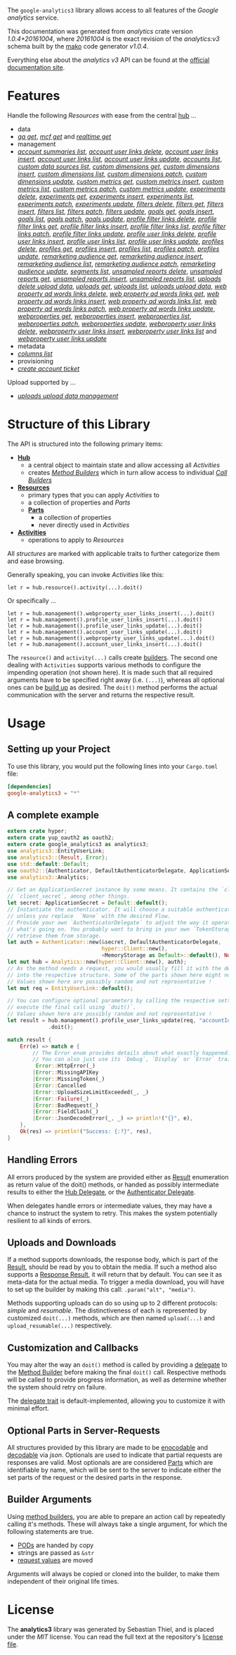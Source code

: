 <!---
DO NOT EDIT !
This file was generated automatically from 'src/mako/api/README.md.mako'
DO NOT EDIT !
-->
The `google-analytics3` library allows access to all features of the *Google analytics* service.

This documentation was generated from *analytics* crate version *1.0.4+20161004*, where *20161004* is the exact revision of the *analytics:v3* schema built by the [mako](http://www.makotemplates.org/) code generator *v1.0.4*.

Everything else about the *analytics* *v3* API can be found at the
[official documentation site](https://developers.google.com/analytics/).
# Features

Handle the following *Resources* with ease from the central [hub](https://docs.rs/google-analytics3/1.0.4+20161004/google_analytics3/struct.Analytics.html) ... 

* data
 * [*ga get*](https://docs.rs/google-analytics3/1.0.4+20161004/google_analytics3/struct.DataGaGetCall.html), [*mcf get*](https://docs.rs/google-analytics3/1.0.4+20161004/google_analytics3/struct.DataMcfGetCall.html) and [*realtime get*](https://docs.rs/google-analytics3/1.0.4+20161004/google_analytics3/struct.DataRealtimeGetCall.html)
* management
 * [*account summaries list*](https://docs.rs/google-analytics3/1.0.4+20161004/google_analytics3/struct.ManagementAccountSummaryListCall.html), [*account user links delete*](https://docs.rs/google-analytics3/1.0.4+20161004/google_analytics3/struct.ManagementAccountUserLinkDeleteCall.html), [*account user links insert*](https://docs.rs/google-analytics3/1.0.4+20161004/google_analytics3/struct.ManagementAccountUserLinkInsertCall.html), [*account user links list*](https://docs.rs/google-analytics3/1.0.4+20161004/google_analytics3/struct.ManagementAccountUserLinkListCall.html), [*account user links update*](https://docs.rs/google-analytics3/1.0.4+20161004/google_analytics3/struct.ManagementAccountUserLinkUpdateCall.html), [*accounts list*](https://docs.rs/google-analytics3/1.0.4+20161004/google_analytics3/struct.ManagementAccountListCall.html), [*custom data sources list*](https://docs.rs/google-analytics3/1.0.4+20161004/google_analytics3/struct.ManagementCustomDataSourceListCall.html), [*custom dimensions get*](https://docs.rs/google-analytics3/1.0.4+20161004/google_analytics3/struct.ManagementCustomDimensionGetCall.html), [*custom dimensions insert*](https://docs.rs/google-analytics3/1.0.4+20161004/google_analytics3/struct.ManagementCustomDimensionInsertCall.html), [*custom dimensions list*](https://docs.rs/google-analytics3/1.0.4+20161004/google_analytics3/struct.ManagementCustomDimensionListCall.html), [*custom dimensions patch*](https://docs.rs/google-analytics3/1.0.4+20161004/google_analytics3/struct.ManagementCustomDimensionPatchCall.html), [*custom dimensions update*](https://docs.rs/google-analytics3/1.0.4+20161004/google_analytics3/struct.ManagementCustomDimensionUpdateCall.html), [*custom metrics get*](https://docs.rs/google-analytics3/1.0.4+20161004/google_analytics3/struct.ManagementCustomMetricGetCall.html), [*custom metrics insert*](https://docs.rs/google-analytics3/1.0.4+20161004/google_analytics3/struct.ManagementCustomMetricInsertCall.html), [*custom metrics list*](https://docs.rs/google-analytics3/1.0.4+20161004/google_analytics3/struct.ManagementCustomMetricListCall.html), [*custom metrics patch*](https://docs.rs/google-analytics3/1.0.4+20161004/google_analytics3/struct.ManagementCustomMetricPatchCall.html), [*custom metrics update*](https://docs.rs/google-analytics3/1.0.4+20161004/google_analytics3/struct.ManagementCustomMetricUpdateCall.html), [*experiments delete*](https://docs.rs/google-analytics3/1.0.4+20161004/google_analytics3/struct.ManagementExperimentDeleteCall.html), [*experiments get*](https://docs.rs/google-analytics3/1.0.4+20161004/google_analytics3/struct.ManagementExperimentGetCall.html), [*experiments insert*](https://docs.rs/google-analytics3/1.0.4+20161004/google_analytics3/struct.ManagementExperimentInsertCall.html), [*experiments list*](https://docs.rs/google-analytics3/1.0.4+20161004/google_analytics3/struct.ManagementExperimentListCall.html), [*experiments patch*](https://docs.rs/google-analytics3/1.0.4+20161004/google_analytics3/struct.ManagementExperimentPatchCall.html), [*experiments update*](https://docs.rs/google-analytics3/1.0.4+20161004/google_analytics3/struct.ManagementExperimentUpdateCall.html), [*filters delete*](https://docs.rs/google-analytics3/1.0.4+20161004/google_analytics3/struct.ManagementFilterDeleteCall.html), [*filters get*](https://docs.rs/google-analytics3/1.0.4+20161004/google_analytics3/struct.ManagementFilterGetCall.html), [*filters insert*](https://docs.rs/google-analytics3/1.0.4+20161004/google_analytics3/struct.ManagementFilterInsertCall.html), [*filters list*](https://docs.rs/google-analytics3/1.0.4+20161004/google_analytics3/struct.ManagementFilterListCall.html), [*filters patch*](https://docs.rs/google-analytics3/1.0.4+20161004/google_analytics3/struct.ManagementFilterPatchCall.html), [*filters update*](https://docs.rs/google-analytics3/1.0.4+20161004/google_analytics3/struct.ManagementFilterUpdateCall.html), [*goals get*](https://docs.rs/google-analytics3/1.0.4+20161004/google_analytics3/struct.ManagementGoalGetCall.html), [*goals insert*](https://docs.rs/google-analytics3/1.0.4+20161004/google_analytics3/struct.ManagementGoalInsertCall.html), [*goals list*](https://docs.rs/google-analytics3/1.0.4+20161004/google_analytics3/struct.ManagementGoalListCall.html), [*goals patch*](https://docs.rs/google-analytics3/1.0.4+20161004/google_analytics3/struct.ManagementGoalPatchCall.html), [*goals update*](https://docs.rs/google-analytics3/1.0.4+20161004/google_analytics3/struct.ManagementGoalUpdateCall.html), [*profile filter links delete*](https://docs.rs/google-analytics3/1.0.4+20161004/google_analytics3/struct.ManagementProfileFilterLinkDeleteCall.html), [*profile filter links get*](https://docs.rs/google-analytics3/1.0.4+20161004/google_analytics3/struct.ManagementProfileFilterLinkGetCall.html), [*profile filter links insert*](https://docs.rs/google-analytics3/1.0.4+20161004/google_analytics3/struct.ManagementProfileFilterLinkInsertCall.html), [*profile filter links list*](https://docs.rs/google-analytics3/1.0.4+20161004/google_analytics3/struct.ManagementProfileFilterLinkListCall.html), [*profile filter links patch*](https://docs.rs/google-analytics3/1.0.4+20161004/google_analytics3/struct.ManagementProfileFilterLinkPatchCall.html), [*profile filter links update*](https://docs.rs/google-analytics3/1.0.4+20161004/google_analytics3/struct.ManagementProfileFilterLinkUpdateCall.html), [*profile user links delete*](https://docs.rs/google-analytics3/1.0.4+20161004/google_analytics3/struct.ManagementProfileUserLinkDeleteCall.html), [*profile user links insert*](https://docs.rs/google-analytics3/1.0.4+20161004/google_analytics3/struct.ManagementProfileUserLinkInsertCall.html), [*profile user links list*](https://docs.rs/google-analytics3/1.0.4+20161004/google_analytics3/struct.ManagementProfileUserLinkListCall.html), [*profile user links update*](https://docs.rs/google-analytics3/1.0.4+20161004/google_analytics3/struct.ManagementProfileUserLinkUpdateCall.html), [*profiles delete*](https://docs.rs/google-analytics3/1.0.4+20161004/google_analytics3/struct.ManagementProfileDeleteCall.html), [*profiles get*](https://docs.rs/google-analytics3/1.0.4+20161004/google_analytics3/struct.ManagementProfileGetCall.html), [*profiles insert*](https://docs.rs/google-analytics3/1.0.4+20161004/google_analytics3/struct.ManagementProfileInsertCall.html), [*profiles list*](https://docs.rs/google-analytics3/1.0.4+20161004/google_analytics3/struct.ManagementProfileListCall.html), [*profiles patch*](https://docs.rs/google-analytics3/1.0.4+20161004/google_analytics3/struct.ManagementProfilePatchCall.html), [*profiles update*](https://docs.rs/google-analytics3/1.0.4+20161004/google_analytics3/struct.ManagementProfileUpdateCall.html), [*remarketing audience get*](https://docs.rs/google-analytics3/1.0.4+20161004/google_analytics3/struct.ManagementRemarketingAudienceGetCall.html), [*remarketing audience insert*](https://docs.rs/google-analytics3/1.0.4+20161004/google_analytics3/struct.ManagementRemarketingAudienceInsertCall.html), [*remarketing audience list*](https://docs.rs/google-analytics3/1.0.4+20161004/google_analytics3/struct.ManagementRemarketingAudienceListCall.html), [*remarketing audience patch*](https://docs.rs/google-analytics3/1.0.4+20161004/google_analytics3/struct.ManagementRemarketingAudiencePatchCall.html), [*remarketing audience update*](https://docs.rs/google-analytics3/1.0.4+20161004/google_analytics3/struct.ManagementRemarketingAudienceUpdateCall.html), [*segments list*](https://docs.rs/google-analytics3/1.0.4+20161004/google_analytics3/struct.ManagementSegmentListCall.html), [*unsampled reports delete*](https://docs.rs/google-analytics3/1.0.4+20161004/google_analytics3/struct.ManagementUnsampledReportDeleteCall.html), [*unsampled reports get*](https://docs.rs/google-analytics3/1.0.4+20161004/google_analytics3/struct.ManagementUnsampledReportGetCall.html), [*unsampled reports insert*](https://docs.rs/google-analytics3/1.0.4+20161004/google_analytics3/struct.ManagementUnsampledReportInsertCall.html), [*unsampled reports list*](https://docs.rs/google-analytics3/1.0.4+20161004/google_analytics3/struct.ManagementUnsampledReportListCall.html), [*uploads delete upload data*](https://docs.rs/google-analytics3/1.0.4+20161004/google_analytics3/struct.ManagementUploadDeleteUploadDataCall.html), [*uploads get*](https://docs.rs/google-analytics3/1.0.4+20161004/google_analytics3/struct.ManagementUploadGetCall.html), [*uploads list*](https://docs.rs/google-analytics3/1.0.4+20161004/google_analytics3/struct.ManagementUploadListCall.html), [*uploads upload data*](https://docs.rs/google-analytics3/1.0.4+20161004/google_analytics3/struct.ManagementUploadUploadDataCall.html), [*web property ad words links delete*](https://docs.rs/google-analytics3/1.0.4+20161004/google_analytics3/struct.ManagementWebPropertyAdWordsLinkDeleteCall.html), [*web property ad words links get*](https://docs.rs/google-analytics3/1.0.4+20161004/google_analytics3/struct.ManagementWebPropertyAdWordsLinkGetCall.html), [*web property ad words links insert*](https://docs.rs/google-analytics3/1.0.4+20161004/google_analytics3/struct.ManagementWebPropertyAdWordsLinkInsertCall.html), [*web property ad words links list*](https://docs.rs/google-analytics3/1.0.4+20161004/google_analytics3/struct.ManagementWebPropertyAdWordsLinkListCall.html), [*web property ad words links patch*](https://docs.rs/google-analytics3/1.0.4+20161004/google_analytics3/struct.ManagementWebPropertyAdWordsLinkPatchCall.html), [*web property ad words links update*](https://docs.rs/google-analytics3/1.0.4+20161004/google_analytics3/struct.ManagementWebPropertyAdWordsLinkUpdateCall.html), [*webproperties get*](https://docs.rs/google-analytics3/1.0.4+20161004/google_analytics3/struct.ManagementWebpropertyGetCall.html), [*webproperties insert*](https://docs.rs/google-analytics3/1.0.4+20161004/google_analytics3/struct.ManagementWebpropertyInsertCall.html), [*webproperties list*](https://docs.rs/google-analytics3/1.0.4+20161004/google_analytics3/struct.ManagementWebpropertyListCall.html), [*webproperties patch*](https://docs.rs/google-analytics3/1.0.4+20161004/google_analytics3/struct.ManagementWebpropertyPatchCall.html), [*webproperties update*](https://docs.rs/google-analytics3/1.0.4+20161004/google_analytics3/struct.ManagementWebpropertyUpdateCall.html), [*webproperty user links delete*](https://docs.rs/google-analytics3/1.0.4+20161004/google_analytics3/struct.ManagementWebpropertyUserLinkDeleteCall.html), [*webproperty user links insert*](https://docs.rs/google-analytics3/1.0.4+20161004/google_analytics3/struct.ManagementWebpropertyUserLinkInsertCall.html), [*webproperty user links list*](https://docs.rs/google-analytics3/1.0.4+20161004/google_analytics3/struct.ManagementWebpropertyUserLinkListCall.html) and [*webproperty user links update*](https://docs.rs/google-analytics3/1.0.4+20161004/google_analytics3/struct.ManagementWebpropertyUserLinkUpdateCall.html)
* metadata
 * [*columns list*](https://docs.rs/google-analytics3/1.0.4+20161004/google_analytics3/struct.MetadataColumnListCall.html)
* provisioning
 * [*create account ticket*](https://docs.rs/google-analytics3/1.0.4+20161004/google_analytics3/struct.ProvisioningCreateAccountTicketCall.html)


Upload supported by ...

* [*uploads upload data management*](https://docs.rs/google-analytics3/1.0.4+20161004/google_analytics3/struct.ManagementUploadUploadDataCall.html)



# Structure of this Library

The API is structured into the following primary items:

* **[Hub](https://docs.rs/google-analytics3/1.0.4+20161004/google_analytics3/struct.Analytics.html)**
    * a central object to maintain state and allow accessing all *Activities*
    * creates [*Method Builders*](https://docs.rs/google-analytics3/1.0.4+20161004/google_analytics3/trait.MethodsBuilder.html) which in turn
      allow access to individual [*Call Builders*](https://docs.rs/google-analytics3/1.0.4+20161004/google_analytics3/trait.CallBuilder.html)
* **[Resources](https://docs.rs/google-analytics3/1.0.4+20161004/google_analytics3/trait.Resource.html)**
    * primary types that you can apply *Activities* to
    * a collection of properties and *Parts*
    * **[Parts](https://docs.rs/google-analytics3/1.0.4+20161004/google_analytics3/trait.Part.html)**
        * a collection of properties
        * never directly used in *Activities*
* **[Activities](https://docs.rs/google-analytics3/1.0.4+20161004/google_analytics3/trait.CallBuilder.html)**
    * operations to apply to *Resources*

All *structures* are marked with applicable traits to further categorize them and ease browsing.

Generally speaking, you can invoke *Activities* like this:

```Rust,ignore
let r = hub.resource().activity(...).doit()
```

Or specifically ...

```ignore
let r = hub.management().webproperty_user_links_insert(...).doit()
let r = hub.management().profile_user_links_insert(...).doit()
let r = hub.management().profile_user_links_update(...).doit()
let r = hub.management().account_user_links_update(...).doit()
let r = hub.management().webproperty_user_links_update(...).doit()
let r = hub.management().account_user_links_insert(...).doit()
```

The `resource()` and `activity(...)` calls create [builders][builder-pattern]. The second one dealing with `Activities` 
supports various methods to configure the impending operation (not shown here). It is made such that all required arguments have to be 
specified right away (i.e. `(...)`), whereas all optional ones can be [build up][builder-pattern] as desired.
The `doit()` method performs the actual communication with the server and returns the respective result.

# Usage

## Setting up your Project

To use this library, you would put the following lines into your `Cargo.toml` file:

```toml
[dependencies]
google-analytics3 = "*"
```

## A complete example

```Rust
extern crate hyper;
extern crate yup_oauth2 as oauth2;
extern crate google_analytics3 as analytics3;
use analytics3::EntityUserLink;
use analytics3::{Result, Error};
use std::default::Default;
use oauth2::{Authenticator, DefaultAuthenticatorDelegate, ApplicationSecret, MemoryStorage};
use analytics3::Analytics;

// Get an ApplicationSecret instance by some means. It contains the `client_id` and 
// `client_secret`, among other things.
let secret: ApplicationSecret = Default::default();
// Instantiate the authenticator. It will choose a suitable authentication flow for you, 
// unless you replace  `None` with the desired Flow.
// Provide your own `AuthenticatorDelegate` to adjust the way it operates and get feedback about 
// what's going on. You probably want to bring in your own `TokenStorage` to persist tokens and
// retrieve them from storage.
let auth = Authenticator::new(&secret, DefaultAuthenticatorDelegate,
                              hyper::Client::new(),
                              <MemoryStorage as Default>::default(), None);
let mut hub = Analytics::new(hyper::Client::new(), auth);
// As the method needs a request, you would usually fill it with the desired information
// into the respective structure. Some of the parts shown here might not be applicable !
// Values shown here are possibly random and not representative !
let mut req = EntityUserLink::default();

// You can configure optional parameters by calling the respective setters at will, and
// execute the final call using `doit()`.
// Values shown here are possibly random and not representative !
let result = hub.management().profile_user_links_update(req, "accountId", "webPropertyId", "profileId", "linkId")
             .doit();

match result {
    Err(e) => match e {
        // The Error enum provides details about what exactly happened.
        // You can also just use its `Debug`, `Display` or `Error` traits
         Error::HttpError(_)
        |Error::MissingAPIKey
        |Error::MissingToken(_)
        |Error::Cancelled
        |Error::UploadSizeLimitExceeded(_, _)
        |Error::Failure(_)
        |Error::BadRequest(_)
        |Error::FieldClash(_)
        |Error::JsonDecodeError(_, _) => println!("{}", e),
    },
    Ok(res) => println!("Success: {:?}", res),
}

```
## Handling Errors

All errors produced by the system are provided either as [Result](https://docs.rs/google-analytics3/1.0.4+20161004/google_analytics3/enum.Result.html) enumeration as return value of 
the doit() methods, or handed as possibly intermediate results to either the 
[Hub Delegate](https://docs.rs/google-analytics3/1.0.4+20161004/google_analytics3/trait.Delegate.html), or the [Authenticator Delegate](https://docs.rs/yup-oauth2/*/yup_oauth2/trait.AuthenticatorDelegate.html).

When delegates handle errors or intermediate values, they may have a chance to instruct the system to retry. This 
makes the system potentially resilient to all kinds of errors.

## Uploads and Downloads
If a method supports downloads, the response body, which is part of the [Result](https://docs.rs/google-analytics3/1.0.4+20161004/google_analytics3/enum.Result.html), should be
read by you to obtain the media.
If such a method also supports a [Response Result](https://docs.rs/google-analytics3/1.0.4+20161004/google_analytics3/trait.ResponseResult.html), it will return that by default.
You can see it as meta-data for the actual media. To trigger a media download, you will have to set up the builder by making
this call: `.param("alt", "media")`.

Methods supporting uploads can do so using up to 2 different protocols: 
*simple* and *resumable*. The distinctiveness of each is represented by customized 
`doit(...)` methods, which are then named `upload(...)` and `upload_resumable(...)` respectively.

## Customization and Callbacks

You may alter the way an `doit()` method is called by providing a [delegate](https://docs.rs/google-analytics3/1.0.4+20161004/google_analytics3/trait.Delegate.html) to the 
[Method Builder](https://docs.rs/google-analytics3/1.0.4+20161004/google_analytics3/trait.CallBuilder.html) before making the final `doit()` call. 
Respective methods will be called to provide progress information, as well as determine whether the system should 
retry on failure.

The [delegate trait](https://docs.rs/google-analytics3/1.0.4+20161004/google_analytics3/trait.Delegate.html) is default-implemented, allowing you to customize it with minimal effort.

## Optional Parts in Server-Requests

All structures provided by this library are made to be [enocodable](https://docs.rs/google-analytics3/1.0.4+20161004/google_analytics3/trait.RequestValue.html) and 
[decodable](https://docs.rs/google-analytics3/1.0.4+20161004/google_analytics3/trait.ResponseResult.html) via *json*. Optionals are used to indicate that partial requests are responses 
are valid.
Most optionals are are considered [Parts](https://docs.rs/google-analytics3/1.0.4+20161004/google_analytics3/trait.Part.html) which are identifiable by name, which will be sent to 
the server to indicate either the set parts of the request or the desired parts in the response.

## Builder Arguments

Using [method builders](https://docs.rs/google-analytics3/1.0.4+20161004/google_analytics3/trait.CallBuilder.html), you are able to prepare an action call by repeatedly calling it's methods.
These will always take a single argument, for which the following statements are true.

* [PODs][wiki-pod] are handed by copy
* strings are passed as `&str`
* [request values](https://docs.rs/google-analytics3/1.0.4+20161004/google_analytics3/trait.RequestValue.html) are moved

Arguments will always be copied or cloned into the builder, to make them independent of their original life times.

[wiki-pod]: http://en.wikipedia.org/wiki/Plain_old_data_structure
[builder-pattern]: http://en.wikipedia.org/wiki/Builder_pattern
[google-go-api]: https://github.com/google/google-api-go-client

# License
The **analytics3** library was generated by Sebastian Thiel, and is placed 
under the *MIT* license.
You can read the full text at the repository's [license file][repo-license].

[repo-license]: https://github.com/Byron/google-apis-rsblob/master/LICENSE.md
